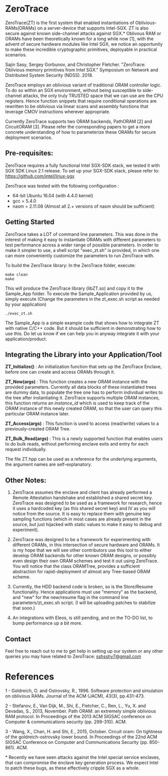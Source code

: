 # ZeroTrace

ZeroTrace(ZT) is the first system that enabled instantiations of Oblivious-RAMs(ORAMs) on a server-device that supports Intel-SGX. ZT is also secure against known side-channel attacks against SGX.* Oblivous RAM or ORAMs have been theoretically known for a long while now [1], with the advent of secure hardware modules like Intel SGX, we notice an opportunity to make these incredible cryptographic primitives, deployable in practical scenarios.

Sajin Sasy, Sergey Gorbunov, and Christopher Fletcher. "ZeroTrace: Oblivious memory primitives from Intel SGX." Symposium on Network and Distributed System Security (NDSS). 2018.

ZeroTrace employs an oblivious variant of traditional ORAM controller logic. To do so within an SGX environment, without being susceptible to side-channel attacks, the only truly TRUSTED space that we can use are the CPU registers. Hence function snippets that require conditional operations are rewritten to be oblivious via linear scans and assembly functions that leverage CMOV instructions wherever appropriate. 

Currently ZeroTrace supports two ORAM backends, PathORAM [2] and CircuitORAM [3]. Please refer the corresponding papers to get a more concrete understanding of how to parameterize these ORAMs for secure deployment scenarios.

## Pre-requisites:
ZeroTrace requires a fully functional Intel SGX-SDK stack, we tested it with SGX SDK Linux 2.1 release. 
To set up your SGX-SDK stack, please refer to:  https://github.com/intel/linux-sgx 

ZeroTrace was tested with the following configuration :  
* 64-bit Ubuntu 16.04 (with 4.4.0 kernel)  
* gcc = 5.4.0  
* nasm = 2.11.08 (Almost all 2.+ versions of nasm should be sufficient)

## Getting Started
ZeroTrace takes a LOT of command line parameters. This was done in the interest of making it easy to instantiate ORAMs with different parameters to test performance across a wider range of possible parameters. In order to make it simpler to use, a shell script "exec_zt.sh" is provided, in which one can more conveniently customize the parameters to run ZeroTrace with. 

To build the ZeroTrace library:
In the ZeroTrace folder, execute:
  ```
  make clean
  make
  ```
This will produce the ZeroTrace library (libZT.so) and copy it to the Sample_App folder.
To execute the Sample_Application provided by us, simply execute
(Change the parameters in the zt_exec.sh script as needed by your application)
```
./exec_zt.sh
```
The Sample_App is a simple example code that shows how to integrate ZT with native C/C++ code. But it should be sufficient in demonstrating how to use this. Do let us know if we can help you in anyway integrate it with your application/product.

## Integrating the Library into your Application/Tool
**ZT_Initialize()** : An initialization function that sets up the ZeroTrace Enclave, before one can create and access ORAMs through it.

**ZT_New(args)** : This function creates a new ORAM instance with the provided parameters. Currently all data blocks of these instantiated trees are dummy data, to populate the tree one has to perform individual writes to the tree after instantiating it. ZeroTrace supports multiple ORAM instances, this function returns an _instance_id_ which is used to keep track of the ORAM instance of this newly created ORAM, so that the user can query this particular ORAM instance later.

**ZT_Access(args)** : This function is used to access (read/write) values to a previously-created ORAM Tree.

**ZT_Bulk_Read(args)** : This is a newly supported function that enables users to do bulk reads, without performing enclave exits and entry for each request individually. 

The file ZT.hpp can be used as a reference for the underlying arguments, the argument names are self-explanatory.

## Other Notes:
1) ZeroTrace assumes the enclave and client has already performed a Remote Attestation handshake and established a shared secret key. ZeroTrace was designed to be used as a framework for research, hence it uses a hardcoded key (as this shared secret key) and IV as you will notice from the source. It is easy to replace them with genuine key sampling functions (which in most cases are already present in the source, but just hijacked with static values to make it easy to debug and experiment).

2) ZeroTrace was designed to be a framework for experimenting with different ORAMs, in this intersection of secure hardware and ORAMs. It is my hope that we will see other contributors use this tool to either develop ORAM backends for other known ORAM designs, or possibly even design their own ORAM schemes and test it out using ZeroTrace. You will notice that the class ORAMTree, provides a sufficient abstraction for rapid-deployment of almost any Tree-based ORAM scheme. 

3) Currently, the HDD backend code is broken, so is the Store/Resume functionality.
Hence applications must use "memory" as the backend, and "new" for the new/resume flag in the command line parameters/zt_exec.sh script.
(I will be uploading patches to stabilize that soon.)

4) An integrations with Eleos, is still pending, and on the TO-DO list, to bump performance up a bit more.

## Contact
Feel free to reach out to me to get help in setting up our system or any other queries you may have related to ZeroTrace:
sshsshy7@gmail.com

# References
1 - Goldreich, O. and Ostrovsky, R., 1996. Software protection and simulation on oblivious RAMs. Journal of the ACM (JACM), 43(3), pp.431-473.

2 - Stefanov, E., Van Dijk, M., Shi, E., Fletcher, C., Ren, L., Yu, X. and Devadas, S., 2013, November. Path ORAM: an extremely simple oblivious RAM protocol. In Proceedings of the 2013 ACM SIGSAC conference on Computer & communications security (pp. 299-310). ACM.

3 - Wang, X., Chan, H. and Shi, E., 2015, October. Circuit oram: On tightness of the goldreich-ostrovsky lower bound. In Proceedings of the 22nd ACM SIGSAC Conference on Computer and Communications Security (pp. 850-861). ACM.

\* Recently we have seen attacks against the Intel special service enclaves, that can compromise the enclave key generation process. We expect Intel to patch these bugs, as these effectively cripple SGX as a whole.